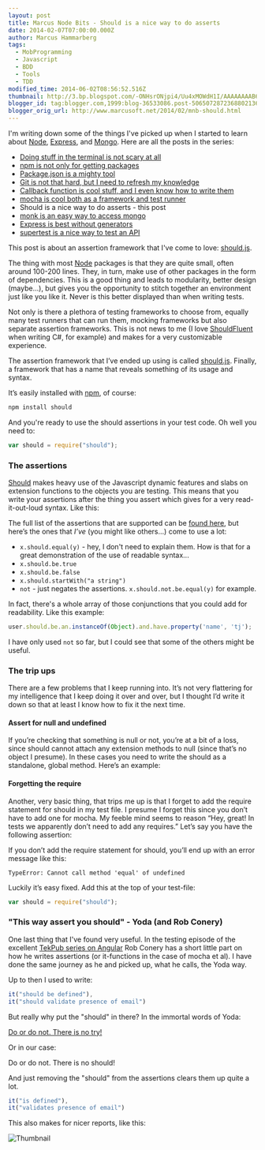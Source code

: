 ```yaml
---
layout: post
title: Marcus Node Bits - Should is a nice way to do asserts
date: 2014-02-07T07:00:00.000Z
author: Marcus Hammarberg
tags:
  - MobProgramming
  - Javascript
  - BDD
  - Tools
  - TDD
modified_time: 2014-06-02T08:56:52.516Z
thumbnail: http://3.bp.blogspot.com/-ONHsrONjpi4/Uu4xMOWdH1I/AAAAAAAAB6U/XmOgOFUgBvE/s72-c/Screen+Shot+2014-02-01+at+20.05.01+.png
blogger_id: tag:blogger.com,1999:blog-36533086.post-5065072872368802136
blogger_orig_url: http://www.marcusoft.net/2014/02/mnb-should.html
---
```


I'm writing down some of the things I've picked up when I started to learn about [Node](http://nodejs.org/), [Express](http://expressjs.com/), and [Mongo](http://www.mongodb.org/). Here are all the posts in the series:

- [Doing stuff in the terminal is not scary at all](http://www.marcusoft.net/2014/02/mnb-terminal.html)
- [npm is not only for getting packages](http://www.marcusoft.net/2014/02/mnb-npm.html)
- [Package.json is a mighty tool](http://www.marcusoft.net/2014/02/mnb-packagejson.html)
- [Git is not that hard, but I need to refresh my knowledge](http://www.marcusoft.net/2014/02/mnb-git.html)
- [Callback function is cool stuff, and I even know how to write them](http://www.marcusoft.net/2014/02/mnb-callbacks.html)
- [mocha is cool both as a framework and test runner](http://www.marcusoft.net/2014/02/mnb-mocha.html)
- Should is a nice way to do asserts - this post
- [monk is an easy way to access mongo](http://www.marcusoft.net/2014/02/mnb-monk.html)
- [Express is best without generators](http://www.marcusoft.net/2014/02/mnb-express.html)
- [supertest is a nice way to test an API](http://www.marcusoft.net/2014/02/mnb-supertest.html)

This post is about an assertion framework that I've come to love: [should.js](https://github.com/visionmedia/should.js).

The thing with most [Node](http://nodejs.org/) packages is that they are quite small, often around 100-200 lines. They, in turn, make use of other packages in the form of dependencies. This is a good thing and leads to modularity, better design (maybe…), but gives you the opportunity to stitch together an environment just like you like it. Never is this better displayed than when writing tests.

Not only is there a plethora of testing frameworks to choose from, equally many test runners that can run them, mocking frameworks but also separate assertion frameworks. This is not news to me (I love [ShouldFluent](https://github.com/erichexter/Should) when writing C#, for example) and makes for a very customizable experience.

The assertion framework that I’ve ended up using is called [should.js](https://github.com/visionmedia/should.js). Finally, a framework that has a name that reveals something of its usage and syntax.

It’s easily installed with [npm](https://npmjs.org/), of course:

```bash
npm install should
```

And you're ready to use the should assertions in your test code. Oh well you need to:

```javascript
var should = require("should");
```

### The assertions

[Should](https://github.com/visionmedia/should.js) makes heavy use of the Javascript dynamic features and slabs on extension functions to the objects you are testing. This means that you write your assertions after the thing you assert which gives for a very read-it-out-loud syntax. Like this:

The full list of the assertions that are supported can be [found here](https://github.com/visionmedia/should.js/), but here’s the ones that *I’ve* (you might like others...) come to use a lot:

- `x.should.equal(y)` - hey, I don't need to explain them. How is that for a great demonstration of the use of readable syntax...
- `x.should.be.true`
- `x.should.be.false`
- `x.should.startWith("a string")`
- `not` - just negates the assertions. `x.should.not.be.equal(y)` for example.

In fact, there's a whole array of those conjunctions that you could add for readability. Like this example:

```javascript
user.should.be.an.instanceOf(Object).and.have.property('name', 'tj');
```

I have only used `not` so far, but I could see that some of the others might be useful.

### The trip ups

There are a few problems that I keep running into. It’s not very flattering for my intelligence that I keep doing it over and over, but I thought I’d write it down so that at least I know how to fix it the next time.

#### Assert for null and undefined

If you’re checking that something is null or not, you’re at a bit of a loss, since should cannot attach any extension methods to null (since that’s no object I presume). In these cases you need to write the should as a standalone, global method. Here’s an example:

#### Forgetting the require

Another, very basic thing, that trips me up is that I forget to add the require statement for should in my test file. I presume I forget this since you don’t have to add one for mocha. My feeble mind seems to reason “Hey, great! In tests we apparently don’t need to add any requires.” Let’s say you have the following assertion:

If you don’t add the require statement for should, you’ll end up with an error message like this:

```plaintext
TypeError: Cannot call method 'equal' of undefined
```

Luckily it’s easy fixed. Add this at the top of your test-file:

```javascript
var should = require("should");
```

### "This way assert you should" - Yoda (and Rob Conery)

One last thing that I've found very useful. In the testing episode of the excellent [TekPub series on Angular](http://tekpub.com/products/angular) Rob Conery has a short little part on how he writes assertions (or it-functions in the case of mocha et al). I have done the same journey as he and picked up, what he calls, the Yoda way.

Up to then I used to write:

```javascript
it("should be defined"),
it("should validate presence of email")
```

But really why put the "should" in there? In the immortal words of Yoda:

[Do or do not. There is no try!](http://www.youtube.com/watch?v=BQ4yd2W50No)

Or in our case:

Do or do not. There is no should!

And just removing the "should" from the assertions clears them up quite a lot.

```javascript
it("is defined"),
it("validates presence of email")
```

This also makes for nicer reports, like this:

![Thumbnail](http://3.bp.blogspot.com/-ONHsrONjpi4/Uu4xMOWdH1I/AAAAAAAAB6U/XmOgOFUgBvE/s1600/Screen+Shot+2014-02-01+at+20.05.01+.png)